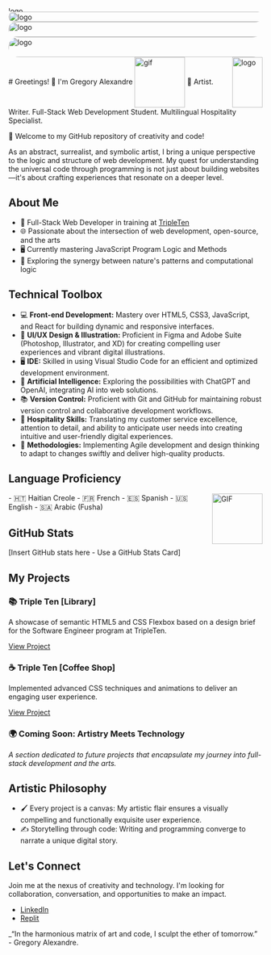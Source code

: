 <img src="https://github.com/GregoryAlexandre369/GregoryAlexandre369/blob/main/IMG_2106.jpeg" alt="logo" width="800px" height="10px" style="border-radius: 20px;">
<img src="https://github.com/GregoryAlexandre369/GregoryAlexandre369/blob/main/IMG_1354.jpeg" alt="logo" width="800px" height="20px" style="border-radius: 20px;">
<img src="https://github.com/GregoryAlexandre369/GregoryAlexandre369/blob/main/IMG_2106.jpeg" alt="logo" width="800px" height="30px" style="border-radius: 20px;">
<img src="https://github.com/GregoryAlexandre369/GregoryAlexandre369/blob/main/IMG_1354.jpeg" alt="logo" width="800px" height="40px" style="border-radius: 20px;">
# Greetings! 👋 I'm Gregory Alexandre
<img align="right" alt="logo" width="60px" height="100px" src="https://github.com/GregoryAlexandre369/GregoryAlexandre369/blob/main/Untitled.png">
<img align="center" alt="gif" src="https://media.giphy.com/media/8dPbkqUb2p5XTvIXLx/giphy.gif" alt="GIF" width="100px" height="100px">
🎨 
Artist. Writer. Full-Stack Web Development Student. Multilingual Hospitality Specialist. 

🚀 Welcome to my GitHub repository of creativity and code!

As an abstract, surrealist, and symbolic artist, I bring a unique perspective to the logic and structure of web development. My quest for understanding the universal code through programming is not just about building websites—it's about crafting experiences that resonate on a deeper level.

## About Me

- 💼 Full-Stack Web Developer in training at [TripleTen](https://tripleten.com/)
- 🌐 Passionate about the intersection of web development, open-source, and the arts
- 🖥️ Currently mastering JavaScript Program Logic and Methods
- 🧬 Exploring the synergy between nature's patterns and computational logic

## Technical Toolbox

- 💻 **Front-end Development:** Mastery over HTML5, CSS3, JavaScript, and React for building dynamic and responsive interfaces.
- 🧰 **UI/UX Design & Illustration:** Proficient in Figma and Adobe Suite (Photoshop, Illustrator, and XD) for creating compelling user experiences and vibrant digital illustrations.
- 🖥️ **IDE:** Skilled in using Visual Studio Code for an efficient and optimized development environment.
- 🤖 **Artificial Intelligence:** Exploring the possibilities with ChatGPT and OpenAI, integrating AI into web solutions.
- 📚 **Version Control:** Proficient with Git and GitHub for maintaining robust version control and collaborative development workflows.
- 🌟 **Hospitality Skills:** Translating my customer service excellence, attention to detail, and ability to anticipate user needs into creating intuitive and user-friendly digital experiences.
- 🔄 **Methodologies:** Implementing Agile development and design thinking to adapt to changes swiftly and deliver high-quality products.

## Language Proficiency
<img align="right" alt="GIF" width="100px" height="100px" src="https://media2.giphy.com/media/sP39BLHaHyKhI5Qj0A/200w.webp?cid=ecf05e47dx3avrhyr7kfs6pyc816atjcw1xlibydl95pdp3p&ep=v1_gifs_search&rid=200w.webp&ct=g/giphy.gif">
- 🇭🇹 Haitian Creole
- 🇫🇷 French
- 🇪🇸 Spanish
- 🇺🇸 English
- 🇸🇦 Arabic (Fusha)

## GitHub Stats
[Insert GitHub stats here - Use a GitHub Stats Card]

## My Projects

### 📚 Triple Ten [Library]

A showcase of semantic HTML5 and CSS Flexbox based on a design brief for the Software Engineer program at TripleTen.

[View Project](https://gregoryalexandre369.github.io/Library/)

### ☕ Triple Ten [Coffee Shop]

Implemented advanced CSS techniques and animations to deliver an engaging user experience.

[View Project](https://github.com/GregoryAlexandre369/Coffee-Shop.git)

### 🌍 Coming Soon: Artistry Meets Technology

_A section dedicated to future projects that encapsulate my journey into full-stack development and the arts._

## Artistic Philosophy

- 🖌️ Every project is a canvas: My artistic flair ensures a visually compelling and functionally exquisite user experience.
- ✍️ Storytelling through code: Writing and programming converge to narrate a unique digital story.

## Let's Connect

Join me at the nexus of creativity and technology. I'm looking for collaboration, conversation, and opportunities to make an impact.

- [LinkedIn](https://www.linkedin.com/in/gregoryalexandre369/)
- [Replit](https://replit.com/@GregoryAlexandre369)


_“In the harmonious matrix of art and code, I sculpt the ether of tomorrow.” - Gregory Alexandre.
